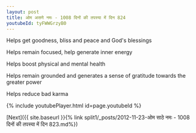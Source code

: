 ```yaml
---
layout: post
title: ओम असणे नमः - 1008 दिनों की तपस्या में दिन 824
youtubeId: tyFWWGrzyB0
---
```

 
 
Helps get goodness, bliss and peace and God's blessings
 
Helps remain focused, help generate inner energy 
 
Helps boost physical and mental health 
 
Helps remain grounded and generates a sense of gratitude towards the greater power 
 
Helps reduce bad karma
 
 
 
 


{% include youtubePlayer.html id=page.youtubeId %}
 
[Next]({{ site.baseurl }}{% link  split1/_posts/2012-11-23-ओम साठे नमः - 1008 दिनों की तपस्या में दिन 823.md%})
 
